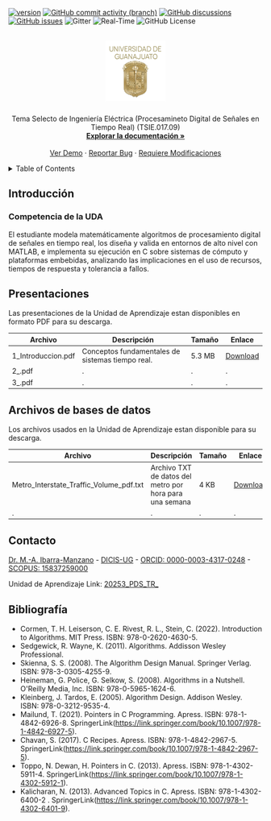 [![version](https://img.shields.io/badge/version-1.0.0-blue)](https://github.com/ibarram/PDS_TR/)
[![GitHub commit activity (branch)](https://img.shields.io/github/commit-activity/w/ibarram/PDS_TR)](https://github.com/ibarram/PDS_TR/)
[![GitHub discussions](https://img.shields.io/github/discussions/ibarram/PDS_TR)](https://github.com/ibarram/PDS_TR/discussions)
[![GitHub issues](https://img.shields.io/github/issues/ibarram/PDS_TR)](https://github.com/ibarram/PDS_TR/issues)
![Gitter](https://img.shields.io/gitter/room/ibarram/PDS_TR)
![Real-Time](https://img.shields.io/badge/Real--Time-%E2%8F%B1-blue)
![GitHub License](https://img.shields.io/github/license/ibarram/PDS_TR)

<br />
<div align="center">
  <a href="https://github.com/ibarram/PDS_TR">
    <img src="/doc/img/escudo-png.png" alt="Logo" width="120" height="120">
  </a>

  <h3 align="center"></h3>

  <p align="center">
    Tema Selecto de Ingeniería Eléctrica (Procesamineto Digital de Señales en Tiempo Real) (TSIE.017.09)
    <br />
    <a href="https://github.com/ibarram/PDS_TR"><strong>Explorar la documentación »</strong></a>
    <br />
    <br />
    <a href="https://github.com/ibarram/PDS_TR">Ver Demo</a>
    ·
    <a href="https://github.com/ibarram/PDS_TR/issues">Reportar Bug</a>
    ·
    <a href="https://github.com/ibarram/PDS_TR/issues">Requiere Modificaciones</a>
  </p>
</div>

<details><summary>Table of Contents</summary><p>
 
 * [Introducción](#Introducción)

 * [Contenido](#Contenido)

 * [Competencia de la Unidad de Aprendizaje](#CCompetencia-de-la-UDA)

 * [Evaluación](#Evaluación)

 * [Presentaciones](#Presentaciones)

 * [Listado de Códigos Desarrollados durante la UDA](#listado-de-códigos-desarrollados-durante-la-uda)

 * [Contacto](#Contacto)

 * [Bibliografía](#Bibliografía)

 * [Licencia](https://github.com/ibarram/PDS_TR/blob/main/LICENSE)

</p></details><p></p>

## Introducción

### Competencia de la UDA

El estudiante modela matemáticamente algoritmos de procesamiento digital de señales en tiempo real, los diseña y valida en entornos de alto nivel con MATLAB, e implementa su ejecución en C sobre sistemas de cómputo y plataformas embebidas, analizando las implicaciones en el uso de recursos, tiempos de respuesta y tolerancia a fallos.

## Presentaciones

Las presentaciones de la Unidad de Aprendizaje estan disponibles en formato PDF para su descarga.

|Archivo|Descripción|Tamaño|Enlace|
|---|---|---|---|
|1_Introduccion.pdf|Conceptos fundamentales de sistemas tiempo real.|5.3 MB|[Download](/doc/slide/1_Introduccion.pdf)|
|2_.pdf|.|.|.|
|3_.pdf|.|.|.|

## Archivos de bases de datos

Los archivos usados en la Unidad de Aprendizaje estan disponible para su descarga.

|Archivo|Descripción|Tamaño|Enlace|
|---|---|---|---|
|Metro_Interstate_Traffic_Volume_pdf.txt|Archivo TXT de datos del metro por hora para una semana|4 KB|[Download](/data/Metro_Interstate_Traffic_Volume_pdf.txt)|
|.|.|.|.|

## Contacto

[Dr. M.-A. Ibarra-Manzano](mailto:ibarram@ugto.mx?subject=[GitHub]%2020253%20PDS_TR) - [DICIS-UG](http://www.posgrados.ugto.mx/Profesores/Perfil.aspx?id=20150) - [ORCID: 0000-0003-4317-0248](https://orcid.org/0000-0003-4317-0248) - [SCOPUS: 15837259000](https://www.scopus.com/authid/detail.uri?authorId=15837259000)

Unidad de Aprendizaje Link: [20253_PDS_TR_](https://github.com/ibarram/PDS_TR/)

## Bibliografía
- Cormen, T. H. Leiserson, C. E. Rivest, R. L., Stein, C. (2022). Introduction to Algorithms. MIT Press. ISBN: 978-0-2620-4630-5.
- Sedgewick, R. Wayne, K. (2011). Algorithms. Addisson Wesley Professional. 
- Skienna, S. S. (2008). The Algorithm Design Manual. Springer Verlag. ISBN: 978-3-0305-4255-9.
- Heineman, G. Police, G. Selkow, S. (2008). Algorithms in a Nutshell. O'Reilly Media, Inc. ISBN: 978-0-5965-1624-6.
- Kleinberg, J. Tardos, E. (2005). Algorithm Design. Addison Wesley. ISBN: 978-0-3212-9535-4.
- Mailund, T. (2021). Pointers in C Programming. Apress. ISBN: 978-1-4842-6926-8. SpringerLink(https://link.springer.com/book/10.1007/978-1-4842-6927-5).
- Chavan, S. (2017). C Recipes. Apress. ISBN: 978-1-4842-2967-5. SpringerLink(https://link.springer.com/book/10.1007/978-1-4842-2967-5).
- Toppo, N. Dewan, H. Pointers in C. (2013). Apress. ISBN: 978-1-4302-5911-4. SpringerLink(https://link.springer.com/book/10.1007/978-1-4302-5912-1).
- Kalicharan, N. (2013). Advanced Topics in C. Apress. ISBN: 
978-1-4302-6400-2 . SpringerLink(https://link.springer.com/book/10.1007/978-1-4302-6401-9).
